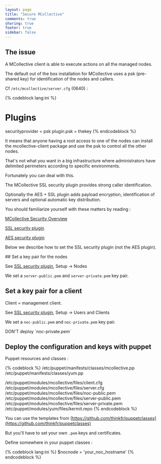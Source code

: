 ```yaml
---
layout: page
title: "Secure MCollective"
comments: true
sharing: true
footer: true
sidebar: false 
---
```



## The issue

A MCollective client is able to execute actions on all the managed nodes.

The default out of the box installation for MCollective uses a psk (pre-shared key) for identification of the nodes and callers.

Cf `/etc/mcollective/server.cfg` (0640) :

{% codeblock lang:ini %}
# Plugins
securityprovider = psk
plugin.psk = thekey
{% endcodeblock %}

It means that anyone having a root access to one of the nodes can install the mcollective-client package and use the psk to control all the other nodes.

That's not what you want in a big infrastructure where administrators have delimited perimeters according to specific environments.

Fortunately you can deal with this.

The MCollective SSL security plugin provides strong caller identification.

Optionally the AES + SSL plugin adds payload encryption, identification of servers and optional automatic key distribution.

You should familiarize yourself with these matters by reading :

[MCollective Security Overview](http://puppetlabs.com/mcollective/security-overview/)

[SSL security plugin](http://docs.puppetlabs.com/mcollective/reference/plugins/security_ssl.html)

[AES security plugin](http://docs.puppetlabs.com/mcollective/reference/plugins/security_aes.html)

Below we describe how to set the SSL security plugin (not the AES plugin).

## Set a key pair for the nodes

See [SSL security plugin](http://docs.puppetlabs.com/mcollective/reference/plugins/security_ssl.html),
Setup -> Nodes

We set a `server-public.pem` and `server-private.pem` key pair.

## Set a key pair for a client

Client = management client.

See [SSL security plugin](http://docs.puppetlabs.com/mcollective/reference/plugins/security_ssl.html),
Setup -> Users and Clients 

We set a `noc-public.pem` and `noc-private.pem` key pair.

<div class="important" markdown='1'>
DON'T deploy `noc-private.pem`
</div>

## Deploy the configuration and keys with puppet

Puppet resources and classes :

{% codeblock %}
/etc/puppet/manifests/classes/mcollective.pp
/etc/puppet/manifests/classes/yum.pp

/etc/puppet/modules/mcollective/files/client.cfg
/etc/puppet/modules/mcollective/files/server.cfg
/etc/puppet/modules/mcollective/files/noc-public.pem
/etc/puppet/modules/mcollective/files/server-public.pem
/etc/puppet/modules/mcollective/files/server-private.pem
/etc/puppet/modules/yum/files/kermit.repo
{% endcodeblock %}


You can use the templates from [https://github.com/thinkfr/puppetclasses](https://github.com/thinkfr/puppetclasses)

But you'll have to set your own `.pem` keys and certificates.

Define somewhere in your puppet classes :

{% codeblock lang:ini %}
$nocnode = 'your_noc_hostname'
{% endcodeblock %}

